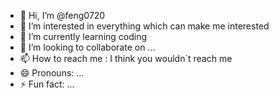 - 👋 Hi, I’m @feng0720
- 👀 I’m interested in everything which can make me interested
- 🌱 I’m currently learning coding
- 💞️ I’m looking to collaborate on ...
- 📫 How to reach me : I think you wouldn`t reach me 
- 😄 Pronouns: ...
- ⚡ Fun fact: ...

<!---
feng0720/feng0720 is a ✨ special ✨ repository because its `README.md` (this file) appears on your GitHub profile.
You can click the Preview link to take a look at your changes.
--->
